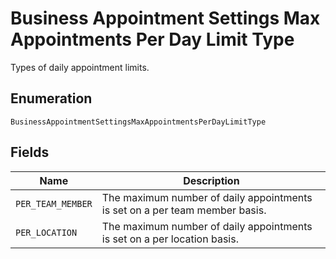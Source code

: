 
# Business Appointment Settings Max Appointments Per Day Limit Type

Types of daily appointment limits.

## Enumeration

`BusinessAppointmentSettingsMaxAppointmentsPerDayLimitType`

## Fields

| Name | Description |
|  --- | --- |
| `PER_TEAM_MEMBER` | The maximum number of daily appointments is set on a per team member basis. |
| `PER_LOCATION` | The maximum number of daily appointments is set on a per location basis. |

